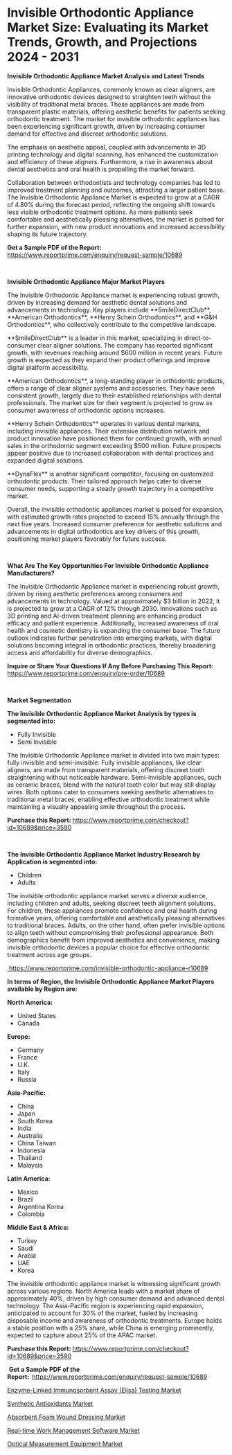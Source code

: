 <p><h1>Invisible Orthodontic Appliance Market Size: Evaluating its Market Trends, Growth, and Projections 2024 - 2031</h1></p><p><strong>Invisible Orthodontic Appliance Market Analysis and Latest Trends</strong></p>
<p><p>Invisible Orthodontic Appliances, commonly known as clear aligners, are innovative orthodontic devices designed to straighten teeth without the visibility of traditional metal braces. These appliances are made from transparent plastic materials, offering aesthetic benefits for patients seeking orthodontic treatment. The market for invisible orthodontic appliances has been experiencing significant growth, driven by increasing consumer demand for effective and discreet orthodontic solutions. </p><p>The emphasis on aesthetic appeal, coupled with advancements in 3D printing technology and digital scanning, has enhanced the customization and efficiency of these aligners. Furthermore, a rise in awareness about dental aesthetics and oral health is propelling the market forward. </p><p>Collaboration between orthodontists and technology companies has led to improved treatment planning and outcomes, attracting a larger patient base. The Invisible Orthodontic Appliance Market is expected to grow at a CAGR of 4.80% during the forecast period, reflecting the ongoing shift towards less visible orthodontic treatment options. As more patients seek comfortable and aesthetically pleasing alternatives, the market is poised for further expansion, with new product innovations and increased accessibility shaping its future trajectory.</p></p>
<p><strong>Get a Sample PDF of the Report:&nbsp;</strong> <a href="https://www.reportprime.com/enquiry/request-sample/10689?utm_campaign=38&utm_medium=2&utm_source=Github&utm_content=ia&utm_term=29112024&utm_id=invisible-orthodontic-appliance">https://www.reportprime.com/enquiry/request-sample/10689</a></p>
<p>&nbsp;</p>
<p><strong>Invisible Orthodontic Appliance Major Market Players</strong></p>
<p><p>The Invisible Orthodontic Appliance market is experiencing robust growth, driven by increasing demand for aesthetic dental solutions and advancements in technology. Key players include **SmileDirectClub**, **American Orthodontics**, **Henry Schein Orthodontics**, and **G&H Orthodontics**, who collectively contribute to the competitive landscape.</p><p>**SmileDirectClub** is a leader in this market, specializing in direct-to-consumer clear aligner solutions. The company has reported significant growth, with revenues reaching around $600 million in recent years. Future growth is expected as they expand their product offerings and improve digital platform accessibility.</p><p>**American Orthodontics**, a long-standing player in orthodontic products, offers a range of clear aligner systems and accessories. They have seen consistent growth, largely due to their established relationships with dental professionals. The market size for their segment is projected to grow as consumer awareness of orthodontic options increases.</p><p>**Henry Schein Orthodontics** operates in various dental markets, including invisible appliances. Their extensive distribution network and product innovation have positioned them for continued growth, with annual sales in the orthodontic segment exceeding $500 million. Future prospects appear positive due to increased collaboration with dental practices and expanded digital solutions.</p><p>**DynaFlex** is another significant competitor, focusing on customized orthodontic products. Their tailored approach helps cater to diverse consumer needs, supporting a steady growth trajectory in a competitive market.</p><p>Overall, the invisible orthodontic appliances market is poised for expansion, with estimated growth rates projected to exceed 15% annually through the next five years. Increased consumer preference for aesthetic solutions and advancements in digital orthodontics are key drivers of this growth, positioning market players favorably for future success.</p></p>
<p>&nbsp;</p>
<p><strong>What Are The Key Opportunities For Invisible Orthodontic Appliance Manufacturers?</strong></p>
<p><p>The Invisible Orthodontic Appliance market is experiencing robust growth, driven by rising aesthetic preferences among consumers and advancements in technology. Valued at approximately $3 billion in 2022, it is projected to grow at a CAGR of 12% through 2030. Innovations such as 3D printing and AI-driven treatment planning are enhancing product efficacy and patient experience. Additionally, increased awareness of oral health and cosmetic dentistry is expanding the consumer base. The future outlook indicates further penetration into emerging markets, with digital solutions becoming integral in orthodontic practices, thereby broadening access and affordability for diverse demographics.</p></p>
<p><strong>Inquire or Share Your Questions If Any Before Purchasing This Report:</strong> <a href="https://www.reportprime.com/enquiry/pre-order/10689?utm_campaign=38&utm_medium=2&utm_source=Github&utm_content=ia&utm_term=29112024&utm_id=invisible-orthodontic-appliance">https://www.reportprime.com/enquiry/pre-order/10689</a></p>
<p>&nbsp;</p>
<p><strong>Market Segmentation</strong></p>
<p><strong>The Invisible Orthodontic Appliance Market Analysis by types is segmented into:</strong></p>
<p><ul><li>Fully Invisible</li><li>Semi Invisible</li></ul></p>
<p><p>The Invisible Orthodontic Appliance market is divided into two main types: fully invisible and semi-invisible. Fully invisible appliances, like clear aligners, are made from transparent materials, offering discreet tooth straightening without noticeable hardware. Semi-invisible appliances, such as ceramic braces, blend with the natural tooth color but may still display wires. Both options cater to consumers seeking aesthetic alternatives to traditional metal braces, enabling effective orthodontic treatment while maintaining a visually appealing smile throughout the process.</p></p>
<p><strong>Purchase this Report:&nbsp;</strong><a href="https://www.reportprime.com/checkout?id=10689&price=3590&utm_campaign=38&utm_medium=2&utm_source=Github&utm_content=ia&utm_term=29112024&utm_id=invisible-orthodontic-appliance">https://www.reportprime.com/checkout?id=10689&price=3590</a></p>
<p>&nbsp;</p>
<p><strong>The Invisible Orthodontic Appliance Market Industry Research by Application is segmented into:</strong></p>
<p><ul><li>Children</li><li>Adults</li></ul></p>
<p><p>The invisible orthodontic appliance market serves a diverse audience, including children and adults, seeking discreet teeth alignment solutions. For children, these appliances promote confidence and oral health during formative years, offering comfortable and aesthetically pleasing alternatives to traditional braces. Adults, on the other hand, often prefer invisible options to align teeth without compromising their professional appearance. Both demographics benefit from improved aesthetics and convenience, making invisible orthodontic devices a popular choice for effective orthodontic treatment across age groups.</p></p>
<p><a href="https://www.reportprime.com/invisible-orthodontic-appliance-r10689?utm_campaign=38&utm_medium=2&utm_source=Github&utm_content=ia&utm_term=29112024&utm_id=invisible-orthodontic-appliance">&nbsp;https://www.reportprime.com/invisible-orthodontic-appliance-r10689</a></p>
<p><strong>In terms of Region, the Invisible Orthodontic Appliance Market Players available by Region are:</strong></p>
<p>
    <p> <strong> North America: </strong>
        <ul>
            <li>United States</li>
            <li>Canada</li>
        </ul>
        </p> 
    <p> <strong> Europe: </strong>
        <ul>
            <li>Germany</li>
            <li>France</li>
            <li>U.K.</li>
            <li>Italy</li>
            <li>Russia</li>
        </ul>
        </p> 
    <p> <strong> Asia-Pacific: </strong>
        <ul>
            <li>China</li>
            <li>Japan</li>
            <li>South Korea</li>
            <li>India</li>
            <li>Australia</li>
            <li>China Taiwan</li>
            <li>Indonesia</li>
            <li>Thailand</li>
            <li>Malaysia</li>
        </ul>
        </p> 
    <p> <strong> Latin America: </strong>
        <ul>
            <li>Mexico</li>
            <li>Brazil</li>
            <li>Argentina Korea</li>
            <li>Colombia</li>
        </ul>
        </p> 
    <p> <strong> Middle East & Africa: </strong>
        <ul>
            <li>Turkey</li>
            <li>Saudi</li>
            <li>Arabia</li>
            <li>UAE</li>
            <li>Korea</li>
        </ul>
    </p>
    </p>
<p><p>The invisible orthodontic appliance market is witnessing significant growth across various regions. North America leads with a market share of approximately 40%, driven by high consumer demand and advanced dental technology. The Asia-Pacific region is experiencing rapid expansion, anticipated to account for 30% of the market, fueled by increasing disposable income and awareness of orthodontic treatments. Europe holds a stable position with a 25% share, while China is emerging prominently, expected to capture about 25% of the APAC market.</p></p>
<p><strong>Purchase this Report: </strong><a href="https://www.reportprime.com/checkout?id=10689&price=3590&utm_campaign=38&utm_medium=2&utm_source=Github&utm_content=ia&utm_term=29112024&utm_id=invisible-orthodontic-appliance">https://www.reportprime.com/checkout?id=10689&price=3590</a></p>
<p>&nbsp;<strong>Get a Sample PDF of the Report:&nbsp;&nbsp;</strong><a href="https://www.reportprime.com/enquiry/request-sample/10689?utm_campaign=38&utm_medium=2&utm_source=Github&utm_content=ia&utm_term=29112024&utm_id=invisible-orthodontic-appliance">https://www.reportprime.com/enquiry/request-sample/10689</a></p>
<p><strong></strong></p>
<p><p><a href="https://issuu.com/reportprime-2/docs/enzyme-linked-immunosorbent-assay-e_de318ca306282b?utm_campaign=38&utm_medium=2&utm_source=Github&utm_content=ia&utm_term=29112024&utm_id=invisible-orthodontic-appliance">Enzyme-Linked Immunosorbent Assay (Elisa) Testing Market</a></p><p><a href="https://www.linkedin.com/pulse/strategic-roadmap-success-global-synthetic-antioxidants-vtame?utm_campaign=38&utm_medium=2&utm_source=Github&utm_content=ia&utm_term=29112024&utm_id=invisible-orthodontic-appliance">Synthetic Antioxidants Market</a></p><p><a href="https://github.com/dmitriyvo6rog/Market-Research-Report-List-1/blob/main/absorbent-foam-wound-dressing-market.md?utm_campaign=38&utm_medium=2&utm_source=Github&utm_content=ia&utm_term=29112024&utm_id=invisible-orthodontic-appliance">Absorbent Foam Wound Dressing Market</a></p><p><a href="https://issuu.com/reportprime-2/docs/real-time-work-management-software-_b2ae87f7f6140b?utm_campaign=38&utm_medium=2&utm_source=Github&utm_content=ia&utm_term=29112024&utm_id=invisible-orthodontic-appliance">Real-time Work Management Software Market</a></p><p><a href="https://www.linkedin.com/pulse/optical-measurement-equipment-market-penetration-strategies-untapped-nqrue?utm_campaign=38&utm_medium=2&utm_source=Github&utm_content=ia&utm_term=29112024&utm_id=invisible-orthodontic-appliance">Optical Measurement Equipment Market</a></p></p>